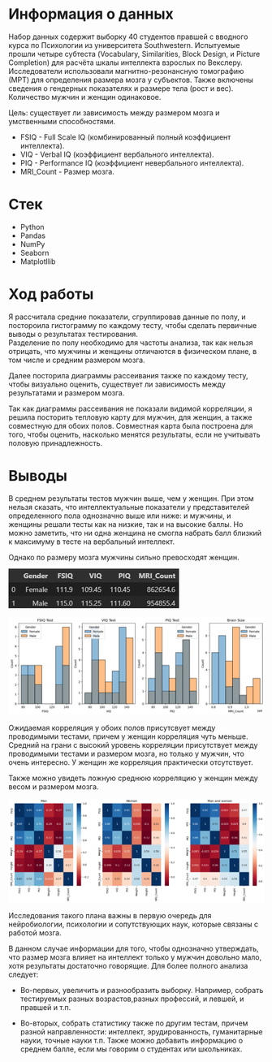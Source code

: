 # Информация о данных
Набор данных содержит выборку 40 студентов правшей с вводного курса по Психологии из университета Southwestern. Испытуемые прошли четыре субтеста (Vocabulary, Similarities, Block Design, и Picture Completion) для расчёта шкалы интеллекта взрослых по Векслеру. Исследователи использовали магнитно-резонансную томографию (МРТ) для определения размера мозга у субъектов. Также включены сведения о гендерных показателях и размере тела (рост и вес). Количество мужчин и женщин одинаковое.

Цель: существует ли зависимость между размером мозга и умственными способностями.

- FSIQ - Full Scale IQ (комбинированный полный коэффициент интеллекта).
- VIQ - Verbal IQ (коэффициент вербального интеллекта).
- PIQ - Performance IQ (коэффициент невербального интеллекта).
- MRI_Count - Размер мозга.

# Стек
- Python
- Pandas
- NumPy
- Seaborn
- Matplotllib
# Ход работы
Я рассчитала средние показатели, сгруппировав данные по полу, и постороила гистограмму по каждому тесту, чтобы сделать первичные выводы о результатах тестирования.         
Разделение по полу необходимо для частоты анализа, так как нельзя отрицать, что мужчины и женщины отличаются в физическом плане, в том числе и средним размером мозга.

Далее посторила диаграммы рассеивания также по каждому тесту, чтобы визуально оценить, существует ли зависимость между результатами и размером мозга. 

Так как диаграммы рассеивания не показали видимой корреляции, я решила посторить тепловую карту для мужчин, для женщин, а также совместную для обоих полов. Совместная карта была построена для того, чтобы оценить, насколько менятся результаты, если не учитывать половую принадлежность. 

# Выводы
В среднем результаты тестов мужчин выше, чем у женщин. При этом нельзя сказать, что интеллектуальные показатели у представителей определенного пола однозначно выше или ниже: и мужчины, и женщины решали тесты как на низкие, так и на высокие баллы. Но можно заметить, что ни одна женщина не смогла набрать балл близкий к максимуму в тесте на вербальный интеллект. 

Однако по размеру мозга мужчины сильно превосходят женщин.

![pic](https://github.com/ValeriaGlushkova/Brain-Size-Correlation-Analysis/blob/main/%D0%A0%D0%B5%D0%B7%D1%83%D0%BB%D1%8C%D1%82%D0%B0%D1%82%D1%8B.png)

![pic](https://github.com/ValeriaGlushkova/Brain-Size-Correlation-Analysis/blob/main/%D0%93%D0%B8%D1%81%D1%82%D0%BE%D0%B3%D1%80%D0%B0%D0%BC%D0%BC%D0%B0.png)   
   
Ожидаемая корреляция у обоих полов присутсвует между проводимыми тестами, причем у женщин корреляция чуть меньше.
Средний на грани с высокий уровень корреляции присутствует между проводимыми тестами и размером мозга, но только у мужчин, что очень интересно. У женщин же корреляция практически отсутствует. 

Также можно увидеть ложную среднюю корреляцию у женщин между весом и размером мозга.

![pic](https://github.com/ValeriaGlushkova/Brain-Size-Correlation-Analysis/blob/main/%D0%A2%D0%B5%D0%BF%D0%BB%D0%BE%D0%B2%D0%B0%D1%8F%20%D0%BA%D0%B0%D1%80%D1%82%D0%B0.png) 

Исследования такого плана важны в первую очередь для нейробиологии, психологии и сопутствующих наук, которые связаны с работой мозга.

В данном случае информации для того, чтобы однозначно утверждать, что размер мозга влияет на интеллект только у мужчин довольно мало, хотя результаты достаточно говорящие. Для более полного анализа следует:
    
- Во-первых, увеличить и разнообразить выборку. Например, собрать тестируемых разных возрастов,разных профессий, и левшей, и правшей и т.п.
    
- Во-вторых, собрать статистику также по другим тестам, причем разной направленности: интеллект, эрудированность, гуманитарные науки, точные науки т.п. Также можно добавить информацию о среднем балле, если мы говорим о студентах или школьниках.


